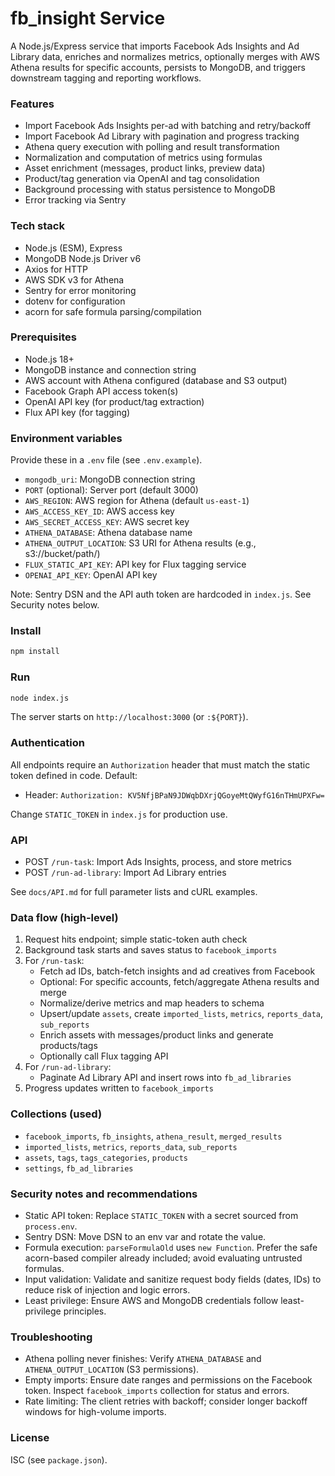 # fb_insight Service

A Node.js/Express service that imports Facebook Ads Insights and Ad Library data, enriches and normalizes metrics, optionally merges with AWS Athena results for specific accounts, persists to MongoDB, and triggers downstream tagging and reporting workflows.

### Features
- Import Facebook Ads Insights per-ad with batching and retry/backoff
- Import Facebook Ad Library with pagination and progress tracking
- Athena query execution with polling and result transformation
- Normalization and computation of metrics using formulas
- Asset enrichment (messages, product links, preview data)
- Product/tag generation via OpenAI and tag consolidation
- Background processing with status persistence to MongoDB
- Error tracking via Sentry

### Tech stack
- Node.js (ESM), Express
- MongoDB Node.js Driver v6
- Axios for HTTP
- AWS SDK v3 for Athena
- Sentry for error monitoring
- dotenv for configuration
- acorn for safe formula parsing/compilation

### Prerequisites
- Node.js 18+
- MongoDB instance and connection string
- AWS account with Athena configured (database and S3 output)
- Facebook Graph API access token(s)
- OpenAI API key (for product/tag extraction)
- Flux API key (for tagging)

### Environment variables
Provide these in a `.env` file (see `.env.example`).

- `mongodb_uri`: MongoDB connection string
- `PORT` (optional): Server port (default 3000)
- `AWS_REGION`: AWS region for Athena (default `us-east-1`)
- `AWS_ACCESS_KEY_ID`: AWS access key
- `AWS_SECRET_ACCESS_KEY`: AWS secret key
- `ATHENA_DATABASE`: Athena database name
- `ATHENA_OUTPUT_LOCATION`: S3 URI for Athena results (e.g., s3://bucket/path/)
- `FLUX_STATIC_API_KEY`: API key for Flux tagging service
- `OPENAI_API_KEY`: OpenAI API key

Note: Sentry DSN and the API auth token are hardcoded in `index.js`. See Security notes below.

### Install
```bash
npm install
```

### Run
```bash
node index.js
```

The server starts on `http://localhost:3000` (or `:${PORT}`).

### Authentication
All endpoints require an `Authorization` header that must match the static token defined in code. Default:

- Header: `Authorization: KV5NfjBPaN9JDWqbDXrjQGoyeMtQWyfG16nTHmUPXFw=`

Change `STATIC_TOKEN` in `index.js` for production use.

### API
- POST `/run-task`: Import Ads Insights, process, and store metrics
- POST `/run-ad-library`: Import Ad Library entries

See `docs/API.md` for full parameter lists and cURL examples.

### Data flow (high-level)
1. Request hits endpoint; simple static-token auth check
2. Background task starts and saves status to `facebook_imports`
3. For `/run-task`:
   - Fetch ad IDs, batch-fetch insights and ad creatives from Facebook
   - Optional: For specific accounts, fetch/aggregate Athena results and merge
   - Normalize/derive metrics and map headers to schema
   - Upsert/update `assets`, create `imported_lists`, `metrics`, `reports_data`, `sub_reports`
   - Enrich assets with messages/product links and generate products/tags
   - Optionally call Flux tagging API
4. For `/run-ad-library`:
   - Paginate Ad Library API and insert rows into `fb_ad_libraries`
5. Progress updates written to `facebook_imports`

### Collections (used)
- `facebook_imports`, `fb_insights`, `athena_result`, `merged_results`
- `imported_lists`, `metrics`, `reports_data`, `sub_reports`
- `assets`, `tags`, `tags_categories`, `products`
- `settings`, `fb_ad_libraries`

### Security notes and recommendations
- Static API token: Replace `STATIC_TOKEN` with a secret sourced from `process.env`.
- Sentry DSN: Move DSN to an env var and rotate the value.
- Formula execution: `parseFormulaOld` uses `new Function`. Prefer the safe acorn-based compiler already included; avoid evaluating untrusted formulas.
- Input validation: Validate and sanitize request body fields (dates, IDs) to reduce risk of injection and logic errors.
- Least privilege: Ensure AWS and MongoDB credentials follow least-privilege principles.

### Troubleshooting
- Athena polling never finishes: Verify `ATHENA_DATABASE` and `ATHENA_OUTPUT_LOCATION` (S3 permissions).
- Empty imports: Ensure date ranges and permissions on the Facebook token. Inspect `facebook_imports` collection for status and errors.
- Rate limiting: The client retries with backoff; consider longer backoff windows for high-volume imports.

### License
ISC (see `package.json`).